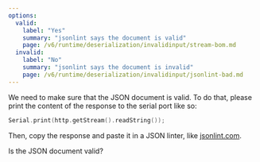 ```yaml
---
options:
  valid:
    label: "Yes"
    summary: "jsonlint says the document is valid"
    page: /v6/runtime/deserialization/invalidinput/stream-bom.md
  invalid:
    label: "No"
    summary: "jsonlint says the document is invalid"
    page: /v6/runtime/deserialization/invalidinput/jsonlint-bad.md
---
```


We need to make sure that the JSON document is valid.
To do that, please print the content of the response to the serial port like so:

```c++
Serial.print(http.getStream().readString());
```

Then, copy the response and paste it in a JSON linter, like [jsonlint.com](https://jsonlint.com/).

Is the JSON document valid?
